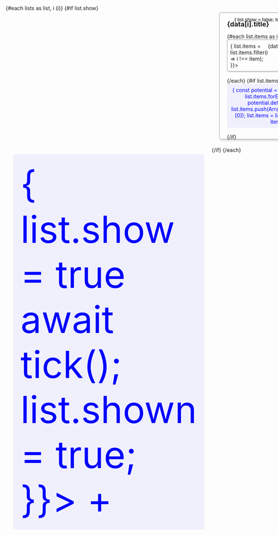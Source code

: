 
<script>
	import { fade, blur, fly, slide, scale } from 'svelte/transition';
	import { tick } from 'svelte/internal';
	const data = [
		{ title: 'Hall', items: ['Sweep the floor', 'Mop the floor', 'Throw the rubbish'] },
		{ title: 'Kitchen', items: ['Wash the plates', 'Tidy the table', 'Boil the soup'] },
		{ title: 'Toilet', items: ['Brush the sink', 'Flush the toilet', 'Scrub the floors'] },
	]
	let lists = [{ show: true, shown: true, items: [0, 1] }, { show: false, items: [0] }, { show: false, items: [0, 1] }];
	function toggleShown(node, list) {
		setTimeout(() => {list.shown = true;});
		return {
			destroy() {
				console.log(list);
				list.shown = false;
			}
		}
	}
</script>

<div class="container">
	{#each lists as list, i (i)}
		{#if list.show}
			<div in:fade class="list">
				<div class="title">{data[i].title}</div>
				<button class="close" on:click={() => {
					list.show = false;
					list.shown = false;
				}}>X</button>
				<ul class="items">
					{#each list.items as item,idx (item)}
						<li in:fly={{ x:30, delay: !list.shown ? idx*400+200 : 0 }} out:blur|local class="item" 
								on:click={() => {
								list.items = list.items.filter(i => i !== item);
						}}>
							<span>{data[i].items[item]}</span>
							<span>X</span></li>
					{/each}
					{#if list.items.length !== 3}
						<li in:slide={{delay: list.shown ? 450 : list.items.length * 400 + 200}} out:slide|local class="add-item" on:click={() => {
							const potential = new Set([0,1,2]);
							list.items.forEach(item => potential.delete(item));
							list.items.push(Array.from(potential)[0]);
							list.items = list.items
						}}>Add item</li>
					{/if}
				</ul>
			</div>
		{:else}
			<div class="add-list" on:click={async () => {
				list.show = true
				await tick();
				list.shown = true;
			}}>
				+
			</div>
		{/if}
	{/each}
</div>

<style>
	.container {
		display: grid;
		grid-template-columns: repeat(3, 1fr);
	}
	.list, .add-list {
		margin: 20px;
		border: 1px solid #999;
		border-radius: 4px;
		padding: 20px;
		box-shadow: 4px 4px 4px #ddd;
		position: relative;
	}
	.title {
		font-size: 18px;
		font-weight: bold;
	}
	.close {
		position: absolute;
		top: 10px;
		right: 10px;
		background: none;
		border: none;
		cursor: pointer;
	}
	.items {
		list-style: none;
		padding: 0;
		height: 250px;
	}
	.items li {
		margin-bottom: 16px;
		padding: 8px;
		border: 1px solid #999;
		border-radius: 4px;
		box-shadow: 2px 2px 2px #ddd;
		transition: all 0.5s ease;
		cursor: pointer;
	}
	.items li:hover {
		box-shadow: 4px 4px 4px #ddd;
	}
	.item {
		display: flex;
	}
	.item span:first-child {
		flex: 1;
	}
	.add-list {
		display: grid;
		place-items: center;
		font-size: 100px;
		cursor: pointer;
		background: rgba(0, 0, 255, 0.05);
		color: blue;
		border: none;
		box-shadow: none;
	}
	.items li.add-item {
		border: none;
		background: none;
		box-shadow: none;
		color: blue;
		text-align: center;
		background: rgba(0, 0, 255, 0.05);
	}
</style>